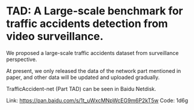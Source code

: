 # TAD: A Large-scale benchmark for traffic accidents detection from video surveillance.

We proposed a large-scale traffic accidents dataset from surveillance perspective.

At present, we only released the data of the network part mentioned in paper, and other data will be updated and uploaded gradually.

TrafficAccident-net (Part TAD) can be seen in Baidu Netdisk.

Link: https://pan.baidu.com/s/1t_uWxcMNpWcEG9m6P2kT5w
Code: 1d6g



